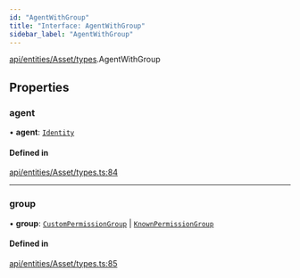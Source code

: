 ```yaml
---
id: "AgentWithGroup"
title: "Interface: AgentWithGroup"
sidebar_label: "AgentWithGroup"
---
```


[api/entities/Asset/types](../../../../../../modules/API/Entities/Asset/Types/Types.md).AgentWithGroup

## Properties

### agent

• **agent**: [`Identity`](../../../../../../classes/API/Entities/Identity/Identity.md)

#### Defined in

[api/entities/Asset/types.ts:84](https://github.com/PolymeshAssociation/polymesh-sdk/blob/2c78f6c34/src/api/entities/Asset/types.ts#L84)

___

### group

• **group**: [`CustomPermissionGroup`](../../../../../../classes/API/Entities/CustomPermissionGroup/CustomPermissionGroup.md) \| [`KnownPermissionGroup`](../../../../../../classes/API/Entities/KnownPermissionGroup/KnownPermissionGroup.md)

#### Defined in

[api/entities/Asset/types.ts:85](https://github.com/PolymeshAssociation/polymesh-sdk/blob/2c78f6c34/src/api/entities/Asset/types.ts#L85)
